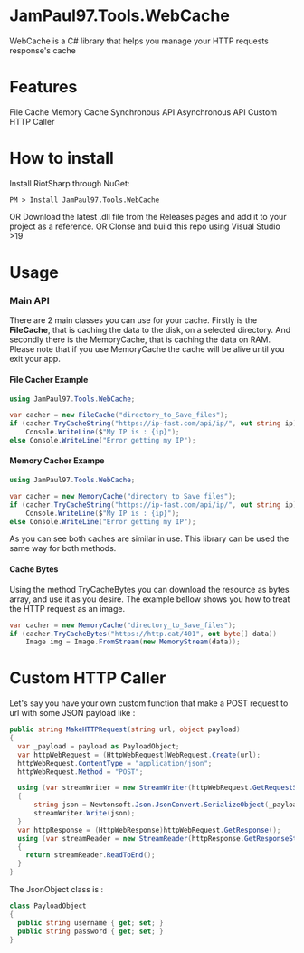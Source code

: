 
# JamPaul97.Tools.WebCache
WebCache is a C# library that helps you manage your HTTP requests response's cache

# Features
  File Cache
  Memory Cache
  Synchronous API 
  Asynchronous API
  Custom HTTP Caller

# How to install
  Install RiotSharp through NuGet:
  ```
  PM > Install JamPaul97.Tools.WebCache
  ```
  OR
  Download the latest .dll file from the Releases pages and add it to your project as a reference.
  OR
  Clonse and build this repo using Visual Studio >19

# Usage
### Main API
There are 2 main classes you can use for your cache. Firstly is the **FileCache**, that is caching the data to the disk, on a selected directory. And secondly there is the MemoryCache, that is caching the data on RAM. Please note that if you use MemoryCache the cache will be alive until you exit your app.

#### File Cacher Example
```c#
using JamPaul97.Tools.WebCache;

var cacher = new FileCache("directory_to_Save_files");
if (cacher.TryCacheString("https://ip-fast.com/api/ip/", out string ip))
	Console.WriteLine($"My IP is : {ip}");
else Console.WriteLine("Error getting my IP");
```
#### Memory Cacher Exampe
```c#
using JamPaul97.Tools.WebCache;

var cacher = new MemoryCache("directory_to_Save_files");
if (cacher.TryCacheString("https://ip-fast.com/api/ip/", out string ip))
	Console.WriteLine($"My IP is : {ip}");
else Console.WriteLine("Error getting my IP");
```

As you can see both caches are similar in use. This library can be used the same way for both methods.

#### Cache Bytes
Using the method TryCacheBytes you can download the resource as bytes array, and use it as you desire. The example bellow shows you how to treat the HTTP request as an image.
```c#
var cacher = new MemoryCache("directory_to_Save_files");
if (cacher.TryCacheBytes("https://http.cat/401", out byte[] data))
	Image img = Image.FromStream(new MemoryStream(data));
```
# Custom HTTP Caller
Let's say you have your own custom function that make a POST request to url with some JSON payload like : 
```c#
public string MakeHTTPRequest(string url, object payload)
{
  var _payload = payload as PayloadObject;
  var httpWebRequest = (HttpWebRequest)WebRequest.Create(url);
  httpWebRequest.ContentType = "application/json";
  httpWebRequest.Method = "POST";

  using (var streamWriter = new StreamWriter(httpWebRequest.GetRequestStream()))
  {
      string json = Newtonsoft.Json.JsonConvert.SerializeObject(_payload);
      streamWriter.Write(json);
  }
  var httpResponse = (HttpWebResponse)httpWebRequest.GetResponse();
  using (var streamReader = new StreamReader(httpResponse.GetResponseStream()))
  {
    return streamReader.ReadToEnd();
  }
}
```
The JsonObject class is : 
```c#
class PayloadObject
{
  public string username { get; set; }
  public string password { get; set; }
}
 ```
